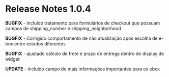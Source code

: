 # Release Notes 1.0.4

**BUGFIX** - Incluído tratamento para formulários de checkout que possuam campos de shipping_number e shipping_neighborhood

**BUGFIX** - Corrigido comportamento de não atualização após escolha de e-box entre estados diferentes

**BUGFIX** - ajustado cálculo de frete e prazo de entrega dentro do display de widget

**UPDATE** - incluído campo de mais informações importantes para os ebox